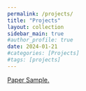 ```yaml
---
permalink: /projects/
title: "Projects"
layout: collection
sidebar_main: true
#author_profile: true
date: 2024-01-21
#categories: [Projects]
#tags: [projects] 
---
```


<a href="https://hyukmo.github.io/assets/pubs/2309.04680.pdf" target="_blank">Paper Sample.</a>
